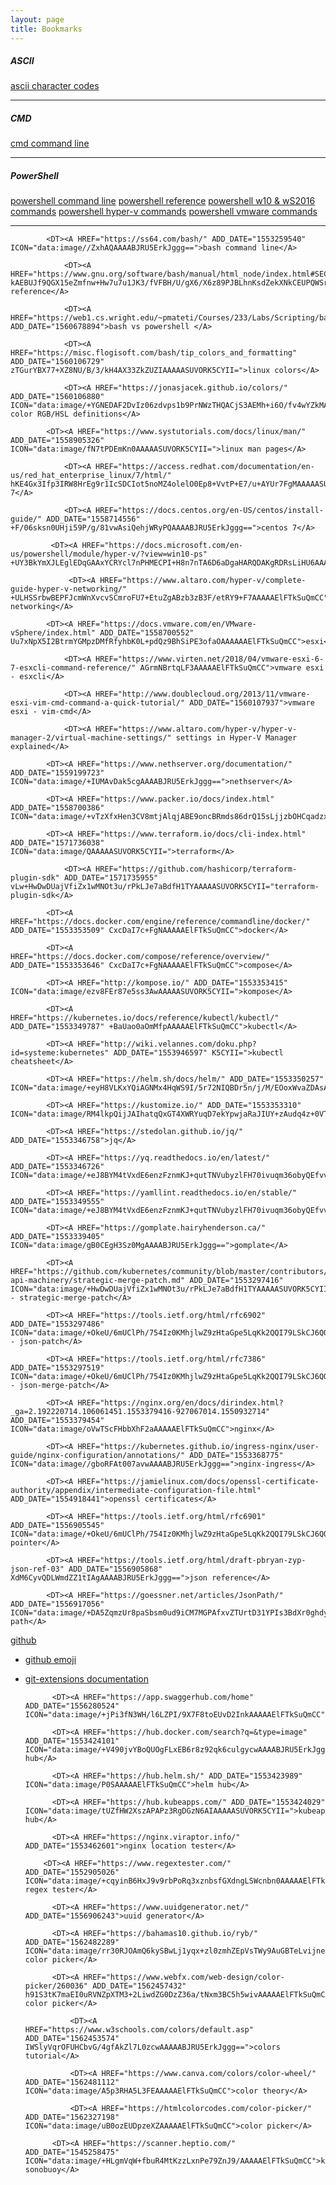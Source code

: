 ```yaml
---
layout: page
title: Bookmarks
---
```


##### ASCII

[ascii character codes](https://ss64.com/ascii.html)

---

##### CMD

[cmd command line](https://ss64.com/nt/)

---

##### PowerShell

[powershell command line](https://ss64.com/ps/)
[powershell reference](https://docs.microsoft.com/en-gb/powershell/module/microsoft.powershell.core/about/about_automatic_variables?view=powershell-6)
[powershell w10 &amp; wS2016 commands](https://docs.microsoft.com/en-us/powershell/windows/get-started?view=win10-ps)
[powershell hyper-v commands](https://docs.microsoft.com/en-us/powershell/module/hyper-v/new-vm?view=win10-ps)
[powershell vmware commands](https://code.vmware.com/docs/7788/cmdlet-reference/doc/index-all_cmdlets.html)

---

[]()
[]()
[]()



            <DT><A HREF="https://ss64.com/bash/" ADD_DATE="1553259540" ICON="data:image//ZxhAQAAAABJRU5ErkJggg==">bash command line</A>

                <DT><A HREF="https://www.gnu.org/software/bash/manual/html_node/index.html#SEC_Contents" kAEBUJf9QGX15eZmfnw+Hw7u7u1JK3/fVFBH/U/gX6/X6z89PJBLhnKsdZekXNkCEUPQWSr0AAAAASUVORK5CYII=">bash reference</A>

                <DT><A HREF="https://web1.cs.wright.edu/~pmateti/Courses/233/Labs/Scripting/bashVsPowerShellTable.html" ADD_DATE="1560678894">bash vs powershell </A>

                <DT><A HREF="https://misc.flogisoft.com/bash/tip_colors_and_formatting" ADD_DATE="1560106729" zTGurYBX77+XZ8NU/B/3/kH4AX33ZkZUZIAAAAASUVORK5CYII=">linux colors</A>

                <DT><A HREF="https://jonasjacek.github.io/colors/" ADD_DATE="1560106880" ICON="data:image/+YGNEDAF2DvIz06zdvps1b9PrNWzTHQACjS3AEMh+i6O/fv4wYZkMAAG4vVYoEdq0ZAAAAAElFTkSuQmCC">linux color RGB/HSL definitions</A>

            <DT><A HREF="https://www.systutorials.com/docs/linux/man/" ADD_DATE="1558905326" ICON="data:image/fN7tPDEmKn0AAAAASUVORK5CYII=">linux man pages</A>

                <DT><A HREF="https://access.redhat.com/documentation/en-us/red_hat_enterprise_linux/7/html/" hKE4Gx3Ifp3IRW8HrEg9r1IcSDCIot5noMZ4olelO0Ep8+VvtP+E7/u+AYUr7FgMAAAAASUVORK5CYII=">rhel 7</A>

                <DT><A HREF="https://docs.centos.org/en-US/centos/install-guide/" ADD_DATE="1558714556" +F/06sksn0UHji59P/g/81vwAsiQehjWRyPQAAAABJRU5ErkJggg==">centos 7</A>

             <DT><A HREF="https://docs.microsoft.com/en-us/powershell/module/hyper-v/?view=win10-ps" +UY3BkYmXJLEglEDqGAAxYCRYcl7nPHMECPI+H8n7nTA6D6aDgaHARQDAKgRDRsLiHU6AAAAAElFTkSuQmCC">hyperv</A>

                 <DT><A HREF="https://www.altaro.com/hyper-v/complete-guide-hyper-v-networking/" +ULHSSrbwBEPFJcmWnXvcvSCmroFU7+EtuZgABzb3zB3F/etRY9+F7AAAAAElFTkSuQmCC">hyperv networking</A>

            <DT><A HREF="https://docs.vmware.com/en/VMware-vSphere/index.html" ADD_DATE="1558700552" Uu7xNpX5I2BtrmYGMpzDMfRfyhbK0L+pdQz9BhSiPE3ofaOAAAAAAElFTkSuQmCC">esxi</A>

                <DT><A HREF="https://www.virten.net/2018/04/vmware-esxi-6-7-esxcli-command-reference/" AGrmNBrtqLF3AAAAAElFTkSuQmCC">vmware esxi - esxcli</A>

                <DT><A HREF="http://www.doublecloud.org/2013/11/vmware-esxi-vim-cmd-command-a-quick-tutorial/" ADD_DATE="1560107937">vmware esxi - vim-cmd</A>

                <DT><A HREF="https://www.altaro.com/hyper-v/hyper-v-manager-2/virtual-machine-settings/" settings in Hyper-V Manager explained</A>

            <DT><A HREF="https://www.nethserver.org/documentation/" ADD_DATE="1559199723" ICON="data:image/+IUMAvDak5cgAAAABJRU5ErkJggg==">nethserver</A>

            <DT><A HREF="https://www.packer.io/docs/index.html" ADD_DATE="1558700386" ICON="data:image/+vTzXfxHen3CV8mtjAlqjABE9oncBRmds86drQ15sLjjzbOHCqadzxzYP2wr/AYxM51GH3iagAAAAAElFTkSuQmCC">packer</A>

            <DT><A HREF="https://www.terraform.io/docs/cli-index.html" ADD_DATE="1571736038" ICON="data:image/QAAAAASUVORK5CYII=">terraform</A>

                <DT><A HREF="https://github.com/hashicorp/terraform-plugin-sdk" ADD_DATE="1571735955" vLw+HwDwDUajVfiZx1wMNOt3u/rPkLJe7aBdfH1TYAAAAASUVORK5CYII="terraform-plugin-sdk</A>

            <DT><A HREF="https://docs.docker.com/engine/reference/commandline/docker/" ADD_DATE="1553353509" CxcDaI7c+FgNAAAAAElFTkSuQmCC">docker</A>

            <DT><A HREF="https://docs.docker.com/compose/reference/overview/" ADD_DATE="1553353646" CxcDaI7c+FgNAAAAAElFTkSuQmCC">compose</A>

            <DT><A HREF="http://kompose.io/" ADD_DATE="1553353415" ICON="data:image/ezv8FEr87e5ss3AwAAAAASUVORK5CYII=">kompose</A>

            <DT><A HREF="https://kubernetes.io/docs/reference/kubectl/kubectl/" ADD_DATE="1553349787" +BaUao0aOmMfpAAAAAElFTkSuQmCC">kubectl</A>

            <DT><A HREF="http://wiki.velannes.com/doku.php?id=systeme:kubernetes" ADD_DATE="1553946597" K5CYII=">kubectl cheatsheet</A>

            <DT><A HREF="https://helm.sh/docs/helm/" ADD_DATE="1553350257" ICON="data:image/+eyH8VLKxYQiAGNMx4HqWS9I/5r72NIQBDr5n/j/M/EOoxWvaZDAsAAAAASUVORK5CYII=">helm</A>

            <DT><A HREF="https://kustomize.io/" ADD_DATE="1553353310" ICON="data:image/RM4lkpQijJAIhatqQxGT4XWRYuqD7ekYpwjaRaJIUY+zAudq4z+0VTL3ZvXFBwAAAABJRU5ErkJggg==">kustomize</A>

            <DT><A HREF="https://stedolan.github.io/jq/" ADD_DATE="1553346758">jq</A>

            <DT><A HREF="https://yq.readthedocs.io/en/latest/" ADD_DATE="1553346726" ICON="data:image/+eJ8BYM4tVxdE6enzFznmKJ+qutTNVubyzlFH70ivuqm36obyQEfvvzv/FV/NMrVSAAAAAElFTkSuQmCC">yq</A>

            <DT><A HREF="https://yamllint.readthedocs.io/en/stable/" ADD_DATE="1553349555" ICON="data:image/+eJ8BYM4tVxdE6enzFznmKJ+qutTNVubyzlFH70ivuqm36obyQEfvvzv/FV/NMrVSAAAAAElFTkSuQmCC">yamllint</A>

            <DT><A HREF="https://gomplate.hairyhenderson.ca/" ADD_DATE="1553339405" ICON="data:image/gB0CEgH3Sz0MgAAAABJRU5ErkJggg==">gomplate</A>

            <DT><A HREF="https://github.com/kubernetes/community/blob/master/contributors/devel/sig-api-machinery/strategic-merge-patch.md" ADD_DATE="1553297416" ICON="data:image/+HwDwDUajVfiZx1wMNOt3u/rPkLJe7aBdfH1TYAAAAASUVORK5CYII=">patch - strategic-merge-patch</A>

            <DT><A HREF="https://tools.ietf.org/html/rfc6902" ADD_DATE="1553297486" ICON="data:image/+OkeU/6mUClPh/754Iz0KMhjlwZ9zHtaGpe5LqKk2QQI79LSkCJ6QQiQcfIPa11K80hQAAAABJRU5ErkJggg==">patch - json-patch</A>

            <DT><A HREF="https://tools.ietf.org/html/rfc7386" ADD_DATE="1553297519" ICON="data:image/+OkeU/6mUClPh/754Iz0KMhjlwZ9zHtaGpe5LqKk2QQI79LSkCJ6QQiQcfIPa11K80hQAAAABJRU5ErkJggg==">patch - json-merge-patch</A>

            <DT><A HREF="https://nginx.org/en/docs/dirindex.html?_ga=2.192220714.106061451.1553379416-927067014.1550932714" ADD_DATE="1553379454" ICON="data:image/oVwTScFHbbXhF2aAAAAAElFTkSuQmCC">nginx</A>

            <DT><A HREF="https://kubernetes.github.io/ingress-nginx/user-guide/nginx-configuration/annotations/" ADD_DATE="1553368775" ICON="data:image//gboRFAt007avwAAAABJRU5ErkJggg==">nginx-ingress</A>

            <DT><A HREF="https://jamielinux.com/docs/openssl-certificate-authority/appendix/intermediate-configuration-file.html" ADD_DATE="1554918441">openssl certificates</A>

            <DT><A HREF="https://tools.ietf.org/html/rfc6901" ADD_DATE="1556905545" ICON="data:image/+OkeU/6mUClPh/754Iz0KMhjlwZ9zHtaGpe5LqKk2QQI79LSkCJ6QQiQcfIPa11K80hQAAAABJRU5ErkJggg==">json pointer</A>

            <DT><A HREF="https://tools.ietf.org/html/draft-pbryan-zyp-json-ref-03" ADD_DATE="1556905868" XdM6CyvQDLWmdZZ1tIAgAAAABJRU5ErkJggg==">json reference</A>

            <DT><A HREF="https://goessner.net/articles/JsonPath/" ADD_DATE="1556917056" ICON="data:image/+DA5ZqmzUr8paSbsm0ud9iCM7MGPAfxvZTUrtD31YPIs3BdXr0ghdyXdqwAAAABJRU5ErkJggg==">json path</A>

[github](https://github.com/)

- [github emoji](https://gist.github.com/rxaviers/7360908)

- [git-extensions documentation](https://git-extensions-documentation.readthedocs.io/en/latest/index.html)

            <DT><A HREF="https://app.swaggerhub.com/home" ADD_DATE="1556280524" ICON="data:image/+jPi3fN3WH/l6LZPI/9X7F8toEUvD2InkAAAAAElFTkSuQmCC">swaggerhub</A>

            <DT><A HREF="https://hub.docker.com/search?q=&type=image" ADD_DATE="1553424101" ICON="data:image/+V490jvYBoQUOgFLxEB6r8z92qk6culgycwAAAABJRU5ErkJggg==">docker hub</A>

            <DT><A HREF="https://hub.helm.sh/" ADD_DATE="1553423989" ICON="data:image/P0SAAAAAElFTkSuQmCC">helm hub</A>

            <DT><A HREF="https://hub.kubeapps.com/" ADD_DATE="1553424029" ICON="data:image/tUZfHW2XszAPAPz3RgDGzN6AIAAAAASUVORK5CYII=">kubeapps hub</A>

            <DT><A HREF="https://nginx.viraptor.info/" ADD_DATE="1553462601">nginx location tester</A>
  
          <DT><A HREF="https://www.regextester.com/" ADD_DATE="1552905026" ICON="data:image/+cqyinB6HxJ9v9rbPoRq3xznbsfGXdngLSWcnbn0AAAAAElFTkSuQmCC">nginx regex tester</A>

            <DT><A HREF="https://www.uuidgenerator.net/" ADD_DATE="1556906243">uuid generator</A>

            <DT><A HREF="https://bahamas10.github.io/ryb/" ADD_DATE="1562482289" ICON="data:image/rr30RJOAmQ6kySBwLj1yqx+zl0zmhZEpVsTWy9AuGBTeLvijneXDz7/bvdUBoD/ARVSre3XU0+wAAAAAElFTkSuQmCC">RYB color picker</A>

            <DT><A HREF="https://www.webfx.com/web-design/color-picker/260036" ADD_DATE="1562457432" h91S3tK7maEI0uRVNZpXTM3+2LiwdZG0DzZ36a/tNxm3BC5h5wivAAAAAElFTkSuQmCC">RGB/HSB color picker</A>

                <DT><A HREF="https://www.w3schools.com/colors/default.asp" ADD_DATE="1562453574" IWSlyVqrOFUHCbvG/4gfAkZl7L0zcwAAAAABJRU5ErkJggg==">colors tutorial</A>

                <DT><A HREF="https://www.canva.com/colors/color-wheel/" ADD_DATE="1562481112" ICON="data:image/A5p3RHA5L3FEAAAAAElFTkSuQmCC">color theory</A>

                <DT><A HREF="https://htmlcolorcodes.com/color-picker/" ADD_DATE="1562327198" ICON="data:image/uB0ozEUDpzeXZAAAAAElFTkSuQmCC">color picker</A>

            <DT><A HREF="https://scanner.heptio.com/" ADD_DATE="1545258475" ICON="data:image/+HLgmVqW+fbuR4MtKzzLxnPe79ZnJ9/AAAAAElFTkSuQmCC">k8s sonobuoy</A>

